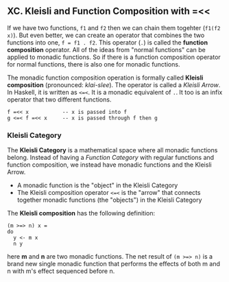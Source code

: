## XC. Kleisli and Function Composition with =<< 

If we have two functions, `f1` and `f2` then we can chain them togehter (`f1(f2 x)`).
But even better, we can create an operator that combines the two functions into one, `f = f1 . f2`.
This operator (`.`) is called the **function composition** operator. All of the ideas from "normal functions" 
can be applied to monadic functions.
So if there is a function composition operator for normal functions, there is also one for 
monadic functions. 

The monadic function composition operation is formally called **Kleisli composition**  (pronounced: *klai-slee*).
The operator is called a *Kleisli Arrow*.
In Haskell, it is written as `<=<`. It is a monadic equivalent of `.`.
It too is an infix operator that two different functions.
```
f =<< x           -- x is passed into f
g <=< f =<< x     -- x is passed through f then g
```


### Kleisli Category

The **Kleisli Category** is a mathematical space where all monadic functions belong.
Instead of having a *Function Category* with regular functions and function composition, we 
instead have monadic functions and the Kleisli Arrow.

- A monadic function is the "object" in the Kleisli Category
- The Kleisli composition operator `<=<` is the "arrow" that connects together monadic functions (the "objects") in the Kleisli Category


The **Kleisli composition** has the following definition: 

```
(m >=> n) x = 
do
  y <- m x
  n y
```

here **m** and **n** are two monadic functions.
The net result of `(m >=> n)` is a brand new 
single monadic function that performs the effects of both m and n with m's effect sequenced before n.
